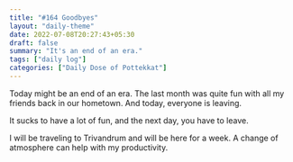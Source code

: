 ```yaml
---
title: "#164 Goodbyes"
layout: "daily-theme"
date: 2022-07-08T20:27:43+05:30
draft: false
summary: "It's an end of an era."
tags: ["daily log"]
categories: ["Daily Dose of Pottekkat"]
---
```


Today might be an end of an era. The last month was quite fun with all my friends back in our hometown. And today, everyone is leaving.

It sucks to have a lot of fun, and the next day, you have to leave.

I will be traveling to Trivandrum and will be here for a week. A change of atmosphere can help with my productivity.

